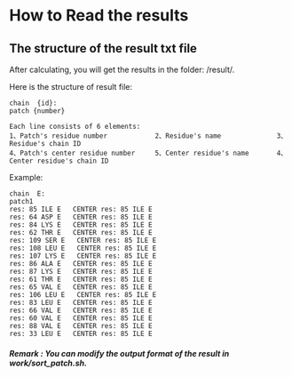 # How to Read the results

## The structure of the result txt file



After calculating, you will get the results in the folder: /result/.

Here is the structure of result file:

```
chain  {id}: 
patch {number}

Each line consists of 6 elements:
1、Patch's residue number            2、Residue's name              3、Residue's chain ID
4、Patch's center residue number     5、Center residue's name       4、Center residue's chain ID
```

Example:

```
chain  E: 
patch1
res: 85 ILE E   CENTER res: 85 ILE E
res: 64 ASP E   CENTER res: 85 ILE E
res: 84 LYS E   CENTER res: 85 ILE E
res: 62 THR E   CENTER res: 85 ILE E
res: 109 SER E   CENTER res: 85 ILE E
res: 108 LEU E   CENTER res: 85 ILE E
res: 107 LYS E   CENTER res: 85 ILE E
res: 86 ALA E   CENTER res: 85 ILE E
res: 87 LYS E   CENTER res: 85 ILE E
res: 61 THR E   CENTER res: 85 ILE E
res: 65 VAL E   CENTER res: 85 ILE E
res: 106 LEU E   CENTER res: 85 ILE E
res: 83 LEU E   CENTER res: 85 ILE E
res: 66 VAL E   CENTER res: 85 ILE E
res: 60 VAL E   CENTER res: 85 ILE E
res: 88 VAL E   CENTER res: 85 ILE E
res: 33 LEU E   CENTER res: 85 ILE E
```

##### Remark : You can modify the output format of the result in work/sort_patch.sh.